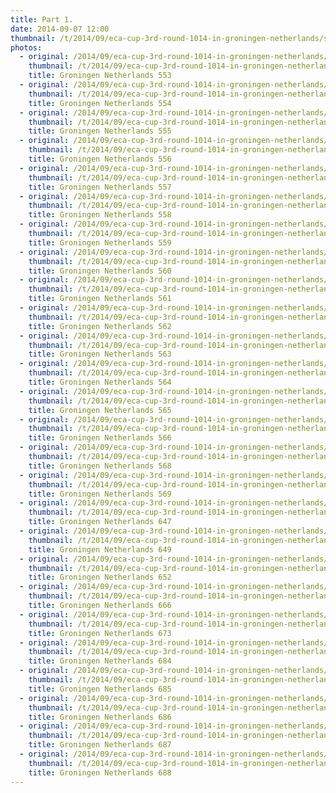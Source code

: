 ```yaml
---
title: Part 1.
date: 2014-09-07 12:00
thumbnail: /t/2014/09/eca-cup-3rd-round-1014-in-groningen-netherlands/sunday-07-09-2014/part-1/groningen-netherlands-553.jpg
photos:
  - original: /2014/09/eca-cup-3rd-round-1014-in-groningen-netherlands/sunday-07-09-2014/part-1/groningen-netherlands-553.jpg
    thumbnail: /t/2014/09/eca-cup-3rd-round-1014-in-groningen-netherlands/sunday-07-09-2014/part-1/groningen-netherlands-553.jpg
    title: Groningen Netherlands 553
  - original: /2014/09/eca-cup-3rd-round-1014-in-groningen-netherlands/sunday-07-09-2014/part-1/groningen-netherlands-554.jpg
    thumbnail: /t/2014/09/eca-cup-3rd-round-1014-in-groningen-netherlands/sunday-07-09-2014/part-1/groningen-netherlands-554.jpg
    title: Groningen Netherlands 554
  - original: /2014/09/eca-cup-3rd-round-1014-in-groningen-netherlands/sunday-07-09-2014/part-1/groningen-netherlands-555.jpg
    thumbnail: /t/2014/09/eca-cup-3rd-round-1014-in-groningen-netherlands/sunday-07-09-2014/part-1/groningen-netherlands-555.jpg
    title: Groningen Netherlands 555
  - original: /2014/09/eca-cup-3rd-round-1014-in-groningen-netherlands/sunday-07-09-2014/part-1/groningen-netherlands-556.jpg
    thumbnail: /t/2014/09/eca-cup-3rd-round-1014-in-groningen-netherlands/sunday-07-09-2014/part-1/groningen-netherlands-556.jpg
    title: Groningen Netherlands 556
  - original: /2014/09/eca-cup-3rd-round-1014-in-groningen-netherlands/sunday-07-09-2014/part-1/groningen-netherlands-557.jpg
    thumbnail: /t/2014/09/eca-cup-3rd-round-1014-in-groningen-netherlands/sunday-07-09-2014/part-1/groningen-netherlands-557.jpg
    title: Groningen Netherlands 557
  - original: /2014/09/eca-cup-3rd-round-1014-in-groningen-netherlands/sunday-07-09-2014/part-1/groningen-netherlands-558.jpg
    thumbnail: /t/2014/09/eca-cup-3rd-round-1014-in-groningen-netherlands/sunday-07-09-2014/part-1/groningen-netherlands-558.jpg
    title: Groningen Netherlands 558
  - original: /2014/09/eca-cup-3rd-round-1014-in-groningen-netherlands/sunday-07-09-2014/part-1/groningen-netherlands-559.jpg
    thumbnail: /t/2014/09/eca-cup-3rd-round-1014-in-groningen-netherlands/sunday-07-09-2014/part-1/groningen-netherlands-559.jpg
    title: Groningen Netherlands 559
  - original: /2014/09/eca-cup-3rd-round-1014-in-groningen-netherlands/sunday-07-09-2014/part-1/groningen-netherlands-560.jpg
    thumbnail: /t/2014/09/eca-cup-3rd-round-1014-in-groningen-netherlands/sunday-07-09-2014/part-1/groningen-netherlands-560.jpg
    title: Groningen Netherlands 560
  - original: /2014/09/eca-cup-3rd-round-1014-in-groningen-netherlands/sunday-07-09-2014/part-1/groningen-netherlands-561.jpg
    thumbnail: /t/2014/09/eca-cup-3rd-round-1014-in-groningen-netherlands/sunday-07-09-2014/part-1/groningen-netherlands-561.jpg
    title: Groningen Netherlands 561
  - original: /2014/09/eca-cup-3rd-round-1014-in-groningen-netherlands/sunday-07-09-2014/part-1/groningen-netherlands-562.jpg
    thumbnail: /t/2014/09/eca-cup-3rd-round-1014-in-groningen-netherlands/sunday-07-09-2014/part-1/groningen-netherlands-562.jpg
    title: Groningen Netherlands 562
  - original: /2014/09/eca-cup-3rd-round-1014-in-groningen-netherlands/sunday-07-09-2014/part-1/groningen-netherlands-563.jpg
    thumbnail: /t/2014/09/eca-cup-3rd-round-1014-in-groningen-netherlands/sunday-07-09-2014/part-1/groningen-netherlands-563.jpg
    title: Groningen Netherlands 563
  - original: /2014/09/eca-cup-3rd-round-1014-in-groningen-netherlands/sunday-07-09-2014/part-1/groningen-netherlands-564.jpg
    thumbnail: /t/2014/09/eca-cup-3rd-round-1014-in-groningen-netherlands/sunday-07-09-2014/part-1/groningen-netherlands-564.jpg
    title: Groningen Netherlands 564
  - original: /2014/09/eca-cup-3rd-round-1014-in-groningen-netherlands/sunday-07-09-2014/part-1/groningen-netherlands-565.jpg
    thumbnail: /t/2014/09/eca-cup-3rd-round-1014-in-groningen-netherlands/sunday-07-09-2014/part-1/groningen-netherlands-565.jpg
    title: Groningen Netherlands 565
  - original: /2014/09/eca-cup-3rd-round-1014-in-groningen-netherlands/sunday-07-09-2014/part-1/groningen-netherlands-566.jpg
    thumbnail: /t/2014/09/eca-cup-3rd-round-1014-in-groningen-netherlands/sunday-07-09-2014/part-1/groningen-netherlands-566.jpg
    title: Groningen Netherlands 566
  - original: /2014/09/eca-cup-3rd-round-1014-in-groningen-netherlands/sunday-07-09-2014/part-1/groningen-netherlands-568.jpg
    thumbnail: /t/2014/09/eca-cup-3rd-round-1014-in-groningen-netherlands/sunday-07-09-2014/part-1/groningen-netherlands-568.jpg
    title: Groningen Netherlands 568
  - original: /2014/09/eca-cup-3rd-round-1014-in-groningen-netherlands/sunday-07-09-2014/part-1/groningen-netherlands-569.jpg
    thumbnail: /t/2014/09/eca-cup-3rd-round-1014-in-groningen-netherlands/sunday-07-09-2014/part-1/groningen-netherlands-569.jpg
    title: Groningen Netherlands 569
  - original: /2014/09/eca-cup-3rd-round-1014-in-groningen-netherlands/sunday-07-09-2014/part-1/groningen-netherlands-647.jpg
    thumbnail: /t/2014/09/eca-cup-3rd-round-1014-in-groningen-netherlands/sunday-07-09-2014/part-1/groningen-netherlands-647.jpg
    title: Groningen Netherlands 647
  - original: /2014/09/eca-cup-3rd-round-1014-in-groningen-netherlands/sunday-07-09-2014/part-1/groningen-netherlands-649.jpg
    thumbnail: /t/2014/09/eca-cup-3rd-round-1014-in-groningen-netherlands/sunday-07-09-2014/part-1/groningen-netherlands-649.jpg
    title: Groningen Netherlands 649
  - original: /2014/09/eca-cup-3rd-round-1014-in-groningen-netherlands/sunday-07-09-2014/part-1/groningen-netherlands-652.jpg
    thumbnail: /t/2014/09/eca-cup-3rd-round-1014-in-groningen-netherlands/sunday-07-09-2014/part-1/groningen-netherlands-652.jpg
    title: Groningen Netherlands 652
  - original: /2014/09/eca-cup-3rd-round-1014-in-groningen-netherlands/sunday-07-09-2014/part-1/groningen-netherlands-666.jpg
    thumbnail: /t/2014/09/eca-cup-3rd-round-1014-in-groningen-netherlands/sunday-07-09-2014/part-1/groningen-netherlands-666.jpg
    title: Groningen Netherlands 666
  - original: /2014/09/eca-cup-3rd-round-1014-in-groningen-netherlands/sunday-07-09-2014/part-1/groningen-netherlands-673.jpg
    thumbnail: /t/2014/09/eca-cup-3rd-round-1014-in-groningen-netherlands/sunday-07-09-2014/part-1/groningen-netherlands-673.jpg
    title: Groningen Netherlands 673
  - original: /2014/09/eca-cup-3rd-round-1014-in-groningen-netherlands/sunday-07-09-2014/part-1/groningen-netherlands-684.jpg
    thumbnail: /t/2014/09/eca-cup-3rd-round-1014-in-groningen-netherlands/sunday-07-09-2014/part-1/groningen-netherlands-684.jpg
    title: Groningen Netherlands 684
  - original: /2014/09/eca-cup-3rd-round-1014-in-groningen-netherlands/sunday-07-09-2014/part-1/groningen-netherlands-685.jpg
    thumbnail: /t/2014/09/eca-cup-3rd-round-1014-in-groningen-netherlands/sunday-07-09-2014/part-1/groningen-netherlands-685.jpg
    title: Groningen Netherlands 685
  - original: /2014/09/eca-cup-3rd-round-1014-in-groningen-netherlands/sunday-07-09-2014/part-1/groningen-netherlands-686.jpg
    thumbnail: /t/2014/09/eca-cup-3rd-round-1014-in-groningen-netherlands/sunday-07-09-2014/part-1/groningen-netherlands-686.jpg
    title: Groningen Netherlands 686
  - original: /2014/09/eca-cup-3rd-round-1014-in-groningen-netherlands/sunday-07-09-2014/part-1/groningen-netherlands-687.jpg
    thumbnail: /t/2014/09/eca-cup-3rd-round-1014-in-groningen-netherlands/sunday-07-09-2014/part-1/groningen-netherlands-687.jpg
    title: Groningen Netherlands 687
  - original: /2014/09/eca-cup-3rd-round-1014-in-groningen-netherlands/sunday-07-09-2014/part-1/groningen-netherlands-688.jpg
    thumbnail: /t/2014/09/eca-cup-3rd-round-1014-in-groningen-netherlands/sunday-07-09-2014/part-1/groningen-netherlands-688.jpg
    title: Groningen Netherlands 688
---
```

